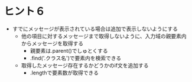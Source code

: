 # ヒント６

* すでにメッセージが表示されている場合は追加で表示しないようにする
  * 他の項目に対するメッセージまで取得しないように、入力域の親要素内からメッセージを取得する
    * 親要素は.parent()でしゅとくする
    * .find('.クラス名')で要素内を検索できる
  * 取得したメッセージ存在するかどうかのif文を追加する
    * .lengthで要素数が取得できる
